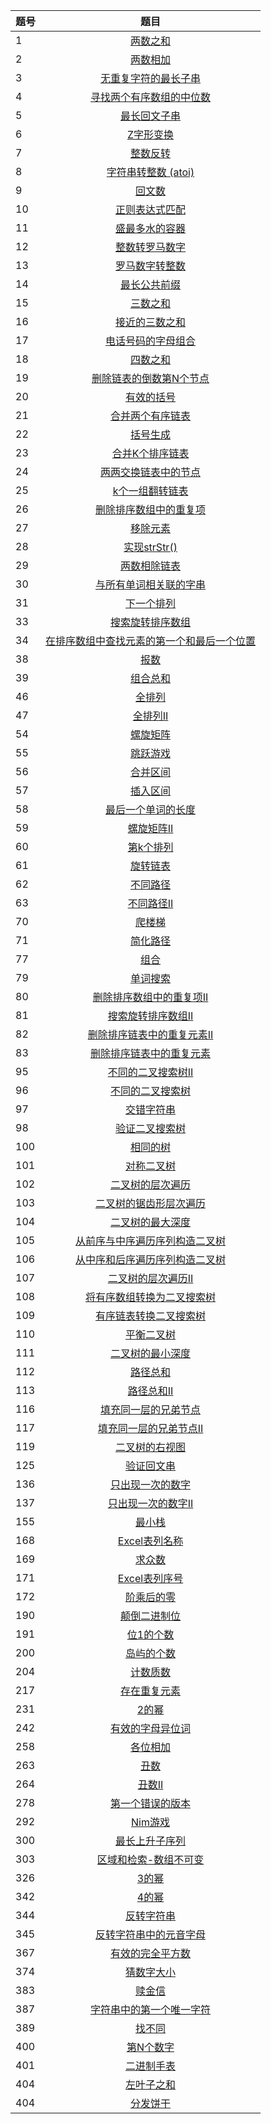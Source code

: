 |题号 | 题目
|-  | :-: 
|1  | [两数之和](https://github.com/zh921/Codes/blob/master/LeetCode/LeetCode-Algorithm/LeetCode_1_两数之和.cpp)
|2  | [两数相加](https://github.com/zh921/Codes/blob/master/LeetCode/LeetCode-Algorithm/LeetCode_2_两数相加.cpp)                 
|3  | [无重复字符的最长子串](https://github.com/zh921/Codes/blob/master/LeetCode/LeetCode-Algorithm/LeetCode_3_无重复字符的最长子串.cpp) 
|4  | [寻找两个有序数组的中位数](https://github.com/zh921/Codes/blob/master/LeetCode/LeetCode-Algorithm/LeetCode_4_寻找两个有序数组的中位数.cpp)
|5  | [最长回文子串](https://github.com/zh921/Codes/blob/master/LeetCode/LeetCode-Algorithm/LeetCode_5_最长回文子串.cpp)
|6  | [Z字形变换](https://github.com/zh921/Codes/blob/master/LeetCode/LeetCode-Algorithm/LeetCode_6_Z字形变换.cpp)
|7  | [整数反转](https://github.com/zh921/Codes/blob/master/LeetCode/LeetCode-Algorithm/LeetCode_7_整数反转.cpp)
|8  | [字符串转整数 (atoi)](https://github.com/zh921/Codes/blob/master/LeetCode/LeetCode-Algorithm/LeetCode_8_字符串转整数_atoi.cpp)
|9  | [回文数](https://github.com/zh921/Codes/blob/master/LeetCode/LeetCode-Algorithm/LeetCode_9_回文数.cpp)
|10 | [正则表达式匹配](https://github.com/zh921/Codes/blob/master/LeetCode/LeetCode-Algorithm/LeetCode_10_正则表达式匹配.cpp)
|11 | [盛最多水的容器](https://github.com/zh921/Codes/blob/master/LeetCode/LeetCode-Algorithm/LeetCode_11_盛最多水的容器.cpp)
|12 | [整数转罗马数字](https://github.com/zh921/Codes/blob/master/LeetCode/LeetCode-Algorithm/LeetCode_12_整数转罗马数字.cpp)
|13 | [罗马数字转整数](https://github.com/zh921/Codes/blob/master/LeetCode/LeetCode-Algorithm/LeetCode_13_罗马数字转整数.cpp)
|14 | [最长公共前缀](https://github.com/zh921/Codes/blob/master/LeetCode/LeetCode-Algorithm/LeetCode_14_最长公共前缀.cpp)
|15 | [三数之和](https://github.com/zh921/Codes/blob/master/LeetCode/LeetCode-Algorithm/LeetCode_15_三数之和.cpp)
|16 | [接近的三数之和](https://github.com/zh921/Codes/blob/master/LeetCode/LeetCode-Algorithm/LeetCode_16_最接近的三数之和.cpp)
|17 | [电话号码的字母组合](https://github.com/zh921/Codes/blob/master/LeetCode/LeetCode-Algorithm/LeetCode_17_电话号码的字母组合.cpp)
|18 | [四数之和](https://github.com/zh921/Codes/blob/master/LeetCode/LeetCode-Algorithm/LeetCode_18_四数之和.cpp)
|19 | [删除链表的倒数第N个节点](https://github.com/zh921/Codes/blob/master/LeetCode/LeetCode-Algorithm/LeetCode_19_删除链表的倒数第N个节点.cpp)
|20 | [有效的括号](https://github.com/zh921/Codes/blob/master/LeetCode/LeetCode-Algorithm/LeetCode_20_有效的括号.cpp)
|21 | [合并两个有序链表](https://github.com/zh921/Codes/blob/master/LeetCode/LeetCode-Algorithm/LeetCode_21_合并两个有序链表.cpp)
|22 | [括号生成](https://github.com/zh921/Codes/blob/master/LeetCode/LeetCode-Algorithm/LeetCode_22_括号生成.cpp)
|23 | [合并K个排序链表](https://github.com/zh921/Codes/blob/master/LeetCode/LeetCode-Algorithm/LeetCode_23_合并K个排序链表.cpp)
|24 | [两两交换链表中的节点](https://github.com/zh921/Codes/blob/master/LeetCode/LeetCode-Algorithm/LeetCode_24_两两交换链表中的节点.cpp)
|25 | [k个一组翻转链表](https://github.com/zh921/Codes/blob/master/LeetCode/LeetCode-Algorithm/LeetCode_25_k个一组翻转链表.cpp)
|26 | [删除排序数组中的重复项](https://github.com/zh921/Codes/blob/master/LeetCode/LeetCode-Algorithm/LeetCode_26_删除排序数组中的重复项.cpp)
|27 | [移除元素](https://github.com/zh921/Codes/blob/master/LeetCode/LeetCode-Algorithm/LeetCode_27_移除元素.cpp)
|28 | [实现strStr()](https://github.com/zh921/Codes/blob/master/LeetCode/LeetCode-Algorithm/LeetCode_28_实现strStr().cpp)
|29 | [两数相除链表](https://github.com/zh921/Codes/blob/master/LeetCode/LeetCode-Algorithm/LeetCode_29_两数相除.cpp)
|30 | [与所有单词相关联的字串](https://github.com/zh921/Codes/blob/master/LeetCode/LeetCode-Algorithm/LeetCode_30_与所有单词相关联的字串.cpp)
|31 | [下一个排列](https://github.com/zh921/Codes/blob/master/LeetCode/LeetCode-Algorithm/LeetCode_31_下一个排列.cpp)
|33 | [搜索旋转排序数组](https://github.com/zh921/Codes/blob/master/LeetCode/LeetCode-Algorithm/LeetCode_33_搜索旋转排序数组.cpp)
|34 | [在排序数组中查找元素的第一个和最后一个位置](https://github.com/zh921/Codes/blob/master/LeetCode/LeetCode-Algorithm/LeetCode_34_在排序数组中查找元素的第一个和最后一个位置.cpp)
|38 | [报数](https://github.com/zh921/Codes/blob/master/LeetCode/LeetCode-Algorithm/LeetCode_38_报数.cpp)
|39 | [组合总和](https://github.com/zh921/Codes/blob/master/LeetCode/LeetCode-Algorithm/LeetCode_39_组合总和.cpp)
|46 | [全排列](https://github.com/zh921/Codes/blob/master/LeetCode/LeetCode-Algorithm/LeetCode_46_全排列.cpp)
|47 | [全排列II](https://github.com/zh921/Codes/blob/master/LeetCode/LeetCode-Algorithm/LeetCode_47_全排列II.cpp)
|54 | [螺旋矩阵](https://github.com/zh921/Codes/blob/master/LeetCode/LeetCode-Algorithm/LeetCode_54_螺旋矩阵.cpp)
|55 | [跳跃游戏](https://github.com/zh921/Codes/blob/master/LeetCode/LeetCode-Algorithm/LeetCode_55_跳跃游戏.cpp)
|56 | [合并区间](https://github.com/zh921/Codes/blob/master/LeetCode/LeetCode-Algorithm/LeetCode_56_合并区间.cpp)
|57 | [插入区间](https://github.com/zh921/Codes/blob/master/LeetCode/LeetCode-Algorithm/LeetCode_57_插入区间.cpp)
|58 | [最后一个单词的长度](https://github.com/zh921/Codes/blob/master/LeetCode/LeetCode-Algorithm/LeetCode_58_最后一个单词的长度.cpp)
|59 | [螺旋矩阵II](https://github.com/zh921/Codes/blob/master/LeetCode/LeetCode-Algorithm/LeetCode_59_螺旋矩阵II.cpp)
|60 | [第k个排列](https://github.com/zh921/Codes/blob/master/LeetCode/LeetCode-Algorithm/LeetCode_60_第k个排列.cpp)
|61 | [旋转链表](https://github.com/zh921/Codes/blob/master/LeetCode/LeetCode-Algorithm/LeetCode_61_旋转链表.cpp)
|62 | [不同路径](https://github.com/zh921/Codes/blob/master/LeetCode/LeetCode-Algorithm/LeetCode_62_不同路径.cpp)
|63 | [不同路径II](https://github.com/zh921/Codes/blob/master/LeetCode/LeetCode-Algorithm/LeetCode_63_不同路径II.cpp)
|70 | [爬楼梯](https://github.com/zh921/Codes/blob/master/LeetCode/LeetCode-Algorithm/LeetCode_70_爬楼梯.cpp)
|71 | [简化路径](https://github.com/zh921/Codes/blob/master/LeetCode/LeetCode-Algorithm/LeetCode_71_简化路径.cpp)
|77 | [组合](https://github.com/zh921/Codes/blob/master/LeetCode/LeetCode-Algorithm/LeetCode_77_组合.cpp)
|79 | [单词搜索](https://github.com/zh921/Codes/blob/master/LeetCode/LeetCode-Algorithm/LeetCode_79_单词搜索.cpp)
|80 | [删除排序数组中的重复项II](https://github.com/zh921/Codes/blob/master/LeetCode/LeetCode-Algorithm/LeetCode_80_删除排序数组中的重复项II.cpp)
|81 | [搜索旋转排序数组II](https://github.com/zh921/Codes/blob/master/LeetCode/LeetCode-Algorithm/LeetCode_81_搜索旋转排序数组II.cpp)
|82 | [删除排序链表中的重复元素II](https://github.com/zh921/Codes/blob/master/LeetCode/LeetCode-Algorithm/LeetCode_82_删除排序链表中的重复元素II.cpp)
|83 | [删除排序链表中的重复元素](https://github.com/zh921/Codes/blob/master/LeetCode/LeetCode-Algorithm/LeetCode_83_删除排序链表中的重复元素.cpp)
|95 | [不同的二叉搜索树II](https://github.com/zh921/Codes/blob/master/LeetCode/LeetCode-Algorithm/LeetCode_95_不同的二叉搜索树II.cpp)
|96 | [不同的二叉搜索树](https://github.com/zh921/Codes/blob/master/LeetCode/LeetCode-Algorithm/LeetCode_96_不同的二叉搜索树.cpp)
|97 | [交错字符串](https://github.com/zh921/Codes/blob/master/LeetCode/LeetCode-Algorithm/LeetCode_97_交错字符串.cpp)
|98 | [验证二叉搜索树](https://github.com/zh921/Codes/blob/master/LeetCode/LeetCode-Algorithm/LeetCode_98_验证二叉搜索树.cpp)
|100| [相同的树](https://github.com/zh921/Codes/blob/master/LeetCode/LeetCode-Algorithm/LeetCode_100_相同的树.cpp)
|101| [对称二叉树](https://github.com/zh921/Codes/blob/master/LeetCode/LeetCode-Algorithm/LeetCode_101_对称二叉树.cpp)
|102| [二叉树的层次遍历](https://github.com/zh921/Codes/blob/master/LeetCode/LeetCode-Algorithm/LeetCode_102_二叉树的层次遍历.cpp)
|103| [二叉树的锯齿形层次遍历](https://github.com/zh921/Codes/blob/master/LeetCode/LeetCode-Algorithm/LeetCode_103_二叉树的锯齿形层次遍历.cpp)
|104| [二叉树的最大深度](https://github.com/zh921/Codes/blob/master/LeetCode/LeetCode-Algorithm/LeetCode_104_二叉树的最大深度.cpp)
|105| [从前序与中序遍历序列构造二叉树](https://github.com/zh921/Codes/blob/master/LeetCode/LeetCode-Algorithm/LeetCode_105_从前序与中序遍历序列构造二叉树.cpp)
|106| [从中序和后序遍历序列构造二叉树](https://github.com/zh921/Codes/blob/master/LeetCode/LeetCode-Algorithm/LeetCode_106_从中序和后序遍历序列构造二叉树.cpp)
|107| [二叉树的层次遍历II](https://github.com/zh921/Codes/blob/master/LeetCode/LeetCode-Algorithm/LeetCode_107_二叉树的层次遍历II.cpp)
|108| [将有序数组转换为二叉搜索树](https://github.com/zh921/Codes/blob/master/LeetCode/LeetCode-Algorithm/LeetCode_108_将有序数组转换为二叉搜索树.cpp)
|109| [有序链表转换二叉搜索树](https://github.com/zh921/Codes/blob/master/LeetCode/LeetCode-Algorithm/LeetCode_109_有序链表转换二叉搜索树.cpp)
|110| [平衡二叉树](https://github.com/zh921/Codes/blob/master/LeetCode/LeetCode-Algorithm/LeetCode_110_平衡二叉树.cpp)
|111| [二叉树的最小深度](https://github.com/zh921/Codes/blob/master/LeetCode/LeetCode-Algorithm/LeetCode_111_二叉树的最小深度.cpp)
|112| [路径总和](https://github.com/zh921/Codes/blob/master/LeetCode/LeetCode-Algorithm/LeetCode_112_路径总和.cpp)
|113| [路径总和II](https://github.com/zh921/Codes/blob/master/LeetCode/LeetCode-Algorithm/LeetCode_113_路径总和II.cpp)
|116| [填充同一层的兄弟节点](https://github.com/zh921/Codes/blob/master/LeetCode/LeetCode-Algorithm/LeetCode_116_填充同一层的兄弟节点.cpp)
|117| [填充同一层的兄弟节点II](https://github.com/zh921/Codes/blob/master/LeetCode/LeetCode-Algorithm/LeetCode_117_填充同一层的兄弟节点II.cpp)
|119| [二叉树的右视图](https://github.com/zh921/Codes/blob/master/LeetCode/LeetCode-Algorithm/LeetCode_199_二叉树的右视图.cpp)
|125| [验证回文串](https://github.com/zh921/Codes/blob/master/LeetCode/LeetCode-Algorithm/LeetCode_125_验证回文串.cpp)
|136| [只出现一次的数字](https://github.com/zh921/Codes/blob/master/LeetCode/LeetCode-Algorithm/LeetCode_136_只出现一次的数字.cpp)
|137| [只出现一次的数字II](https://github.com/zh921/Codes/blob/master/LeetCode/LeetCode-Algorithm/LeetCode_137_只出现一次的数字II.cpp)
|155| [最小栈](https://github.com/zh921/Codes/blob/master/LeetCode/LeetCode-Algorithm/LeetCode_155_最小栈.cpp)
|168| [Excel表列名称](https://github.com/zh921/Codes/blob/master/LeetCode/LeetCode-Algorithm/LeetCode_168_Excel表列名称.cpp)
|169| [求众数](https://github.com/zh921/Codes/blob/master/LeetCode/LeetCode-Algorithm/LeetCode_169_求众数.cpp)
|171| [Excel表列序号](https://github.com/zh921/Codes/blob/master/LeetCode/LeetCode-Algorithm/LeetCode_171_Excel表列序号.cpp)
|172| [阶乘后的零](https://github.com/zh921/Codes/blob/master/LeetCode/LeetCode-Algorithm/LeetCode_172_阶乘后的零.cpp)
|190| [颠倒二进制位](https://github.com/zh921/Codes/blob/master/LeetCode/LeetCode-Algorithm/LeetCode_190_颠倒二进制位.cpp)
|191| [位1的个数](https://github.com/zh921/Codes/blob/master/LeetCode/LeetCode-Algorithm/LeetCode_191_位1的个数.cpp)
|200| [岛屿的个数](https://github.com/zh921/Codes/blob/master/LeetCode/LeetCode-Algorithm/LeetCode_200_岛屿的个数.cpp)
|204| [计数质数](https://github.com/zh921/Codes/blob/master/LeetCode/LeetCode-Algorithm/LeetCode_204_计数质数.cpp)
|217| [存在重复元素](https://github.com/zh921/Codes/blob/master/LeetCode/LeetCode-Algorithm/LeetCode_217_存在重复元素.cpp)
|231| [2的幂](https://github.com/zh921/Codes/blob/master/LeetCode/LeetCode-Algorithm/LeetCode_231_2的幂.cpp)
|242| [有效的字母异位词](https://github.com/zh921/Codes/blob/master/LeetCode/LeetCode-Algorithm/LeetCode_242_有效的字母异位词.cpp)
|258| [各位相加](https://github.com/zh921/Codes/blob/master/LeetCode/LeetCode-Algorithm/LeetCode_258_各位相加.cpp)
|263| [丑数](https://github.com/zh921/Codes/blob/master/LeetCode/LeetCode-Algorithm/LeetCode_263_丑数.cpp)
|264| [丑数II](https://github.com/zh921/Codes/blob/master/LeetCode/LeetCode-Algorithm/LeetCode_264_丑数II.cpp)
|278| [第一个错误的版本](https://github.com/zh921/Codes/blob/master/LeetCode/LeetCode-Algorithm/LeetCode_278_第一个错误的版本.cpp)
|292| [Nim游戏](https://github.com/zh921/Codes/blob/master/LeetCode/LeetCode-Algorithm/LeetCode_292_Nim游戏.cpp)
|300| [最长上升子序列](https://github.com/zh921/Codes/blob/master/LeetCode/LeetCode-Algorithm/LeetCode_300_最长上升子序列.cpp)
|303| [区域和检索-数组不可变](https://github.com/zh921/Codes/blob/master/LeetCode/LeetCode-Algorithm/LeetCode_303_区域和检索-数组不可变.cpp)
|326| [3的幂](https://github.com/zh921/Codes/blob/master/LeetCode/LeetCode-Algorithm/LeetCode_326_3的幂.cpp)
|342| [4的幂](https://github.com/zh921/Codes/blob/master/LeetCode/LeetCode-Algorithm/LeetCode_342_4的幂.cpp)
|344| [反转字符串](https://github.com/zh921/Codes/blob/master/LeetCode/LeetCode-Algorithm/LeetCode_344_反转字符串.cpp)
|345| [反转字符串中的元音字母](https://github.com/zh921/Codes/blob/master/LeetCode/LeetCode-Algorithm/LeetCode_345_反转字符串中的元音字母.cpp)
|367| [有效的完全平方数](https://github.com/zh921/Codes/blob/master/LeetCode/LeetCode-Algorithm/LeetCode_367_有效的完全平方数.cpp)
|374| [猜数字大小](https://github.com/zh921/Codes/blob/master/LeetCode/LeetCode-Algorithm/LeetCode_374_猜数字大小.cpp)
|383| [赎金信](https://github.com/zh921/Codes/blob/master/LeetCode/LeetCode-Algorithm/LeetCode_383_赎金信.cpp)
|387| [字符串中的第一个唯一字符](https://github.com/zh921/Codes/blob/master/LeetCode/LeetCode-Algorithm/LeetCode_387_字符串中的第一个唯一字符.cpp)
|389| [找不同](https://github.com/zh921/Codes/blob/master/LeetCode/LeetCode-Algorithm/LeetCode_389_找不同.cpp)
|400| [第N个数字](https://github.com/zh921/Codes/blob/master/LeetCode/LeetCode-Algorithm/LeetCode_400_第N个数字.cpp)
|401| [二进制手表](https://github.com/zh921/Codes/blob/master/LeetCode/LeetCode-Algorithm/LeetCode_401_二进制手表.cpp)
|404| [左叶子之和](https://github.com/zh921/Codes/blob/master/LeetCode/LeetCode-Algorithm/LeetCode_404_左叶子之和.cpp)
|404| [分发饼干](https://github.com/zh921/Codes/blob/master/LeetCode/LeetCode-Algorithm/LeetCode_455_分发饼干.cpp)






